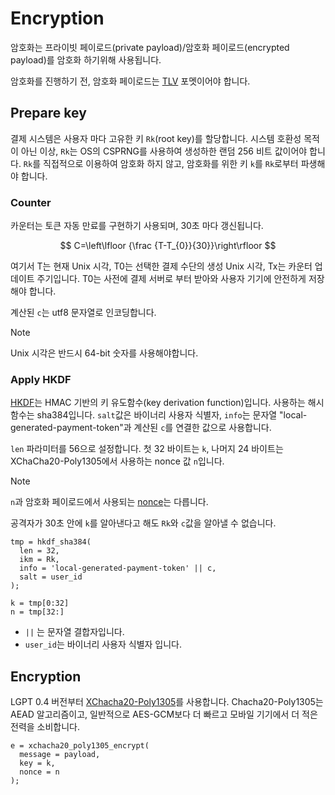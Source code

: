 # Encryption

암호화는 프라이빗 페이로드(private payload)/암호화 페이로드(encrypted payload)를 암호화 하기위해 사용됩니다.

암호화를 진행하기 전, 암호화 페이로드는 [TLV](./TLV.md) 포멧이어야 합니다.

## Prepare key

결제 시스템은 사용자 마다 고유한 키 `Rk`(root key)를 할당합니다. 시스템 호환성 목적이 아닌 이상, `Rk`는 OS의 CSPRNG를 사용하여 생성하한 랜덤 256 비트 값이어야 합니다. `Rk`를 직접적으로 이용하여 암호화 하지 않고, 암호화를 위한 키 `k`를 `Rk`로부터 파생해야 합니다.

### Counter

카운터는 토큰 자동 만료를 구현하기 사용되며, 30초 마다 갱신됩니다.

$$
C=\left\lfloor {\frac {T-T_{0}}{30}}\right\rfloor
$$

여기서 T는 현재 Unix 시각, T0는 선택한 결제 수단의 생성 Unix 시각, Tx는 카운터 업데이트 주기입니다. T0는 사전에 결제 서버로 부터 받아와 사용자 기기에 안전하게 저장해야 합니다.

계산된 `c`는 utf8 문자열로 인코딩합니다.

> [!NOTE]  
> Unix 시각은 반드시 64-bit 숫자를 사용해야합니다.

### Apply HKDF

[HKDF](https://datatracker.ietf.org/doc/html/rfc5869)는 HMAC 기반의 키 유도함수(key derivation function)입니다. 사용하는 해시함수는 sha384입니다. `salt`값은 바이너리 사용자 식별자, `info`는 문자열 "local-generated-payment-token"과 계산된 `c`를 연결한 값으로 사용합니다.

`len` 파라미터를 56으로 설정합니다. 첫 32 바이트는 `k`, 나머지 24 바이트는 XChaCha20-Poly1305에서 사용하는 nonce 값 `n`입니다.

> [!NOTE]
> `n`과 암호화 페이로드에서 사용되는 [nonce](./1-Payload.md#nonce)는 다릅니다.

공격자가 30초 안에 `k`를 알아낸다고 해도 `Rk`와 `c`값을 알아낼 수 없습니다.

```text
tmp = hkdf_sha384(
  len = 32,
  ikm = Rk,
  info = 'local-generated-payment-token' || c,
  salt = user_id
);

k = tmp[0:32]
n = tmp[32:]
```

- `||` 는 문자열 결합자입니다.
- `user_id`는 바이너리 사용자 식별자 입니다.

## Encryption

LGPT 0.4 버전부터 [XChacha20-Poly1305](https://datatracker.ietf.org/doc/html/draft-arciszewski-xchacha-03)를 사용합니다. Chacha20-Poly1305는 AEAD 알고리즘이고, 일반적으로 AES-GCM보다 더 빠르고 모바일 기기에서 더 적은 전력을 소비합니다.

```text
e = xchacha20_poly1305_encrypt(
  message = payload,
  key = k,
  nonce = n
);
```
